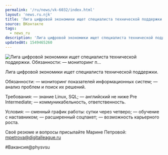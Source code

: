 ```yaml
---
permalink: '/ru/news/vk-6032/index.html'
layout: 'news.ru.njk'
title: 'Лига цифровой экономики ищет специалиста технической поддержки.    Обязанности:  — мониторинг п…'
source: ВКонтакте
tags:
  - news_ru
description: 'Лига цифровой экономики ищет специалиста технической поддержки.    Обязанности:  — мониторинг п…'
updatedAt: 1549465260
---
```

![Лига цифровой экономики ищет специалиста технической поддержки.    Обязанности:  — мониторинг п…](https://sun9-75.userapi.com/impf/c849028/v849028011/12698a/Xa8rNZggnR4.jpg?size=1280x854&quality=96&proxy=1&sign=437d56dfc0c672a10bcd5cb82b28cac4&c_uniq_tag=4jOyT105xxIvb4FUCEEGxxd4W7G8DX0Dlp9i_U2pt6E&type=album)

Лига цифровой экономики ищет специалиста технической поддержки.

Обязанности:
— мониторинг показателей информационных систем;
— анализ проблем и поиск их решений.

Требования:
— знание Linux, SQL;
— английский не ниже Pre Intermediate;
— коммуникабельность, ответственность.

Условия:
— сменный график работы: сутки через четверо;
— обучение с наставником;
— расширенный соцпакет;
— возможность карьерного роста.

Своё резюме и вопросы присылайте Марине Петровой: mpetrova@digitalleague.ru

#Вакансия@physvsu
